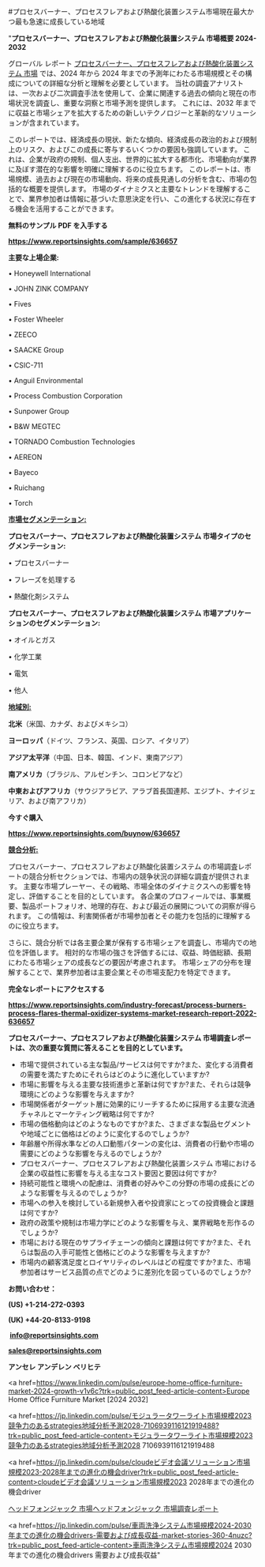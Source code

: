 #プロセスバーナー、プロセスフレアおよび熱酸化装置システム市場現在最大かつ最も急速に成長している地域

"<strong>プロセスバーナー、プロセスフレアおよび熱酸化装置システム 市場概要 2024-2032</strong>

グローバル レポート <a href=https://www.reportsinsights.com/sample/636657>プロセスバーナー、プロセスフレアおよび熱酸化装置システム 市場</a> では、2024 年から 2024 年までの予測年にわたる市場規模とその構成についての詳細な分析と理解を必要としています。 当社の調査アナリストは、一次および二次調査手法を使用して、企業に関連する過去の傾向と現在の市場状況を調査し、重要な洞察と市場予測を提供します。 これには、2032 年までに収益と市場シェアを拡大​​するための新しいテクノロジーと革新的なソリューションが含まれています。

このレポートでは、経済成長の現状、新たな傾向、経済成長の政治的および規制上のリスク、およびこの成長に寄与するいくつかの要因も強調しています。 これは、企業が政府の規制、個人支出、世界的に拡大する都市化、市場動向が業界に及ぼす潜在的な影響を明確に理解するのに役立ちます。 このレポートは、市場規模、過去および現在の市場動向、将来の成長見通しの分析を含む、市場の包括的な概要を提供します。 市場のダイナミクスと主要なトレンドを理解することで、業界参加者は情報に基づいた意思決定を行い、この進化する状況に存在する機会を活用することができます。

<strong><b>無料のサンプル PDF を入手する</b></strong>

<a href=https://www.reportsinsights.com/sample/636657><strong><u>https://www.reportsinsights.com/sample/636657</u></strong></a>

<strong>主要な上場企業:</strong>

• Honeywell International

• JOHN ZINK COMPANY

• Fives

• Foster Wheeler

• ZEECO

• SAACKE Group

• CSIC-711

• Anguil Environmental

• Process Combustion Corporation

• Sunpower Group

• B&W MEGTEC

• TORNADO Combustion Technologies

• AEREON

• Bayeco

• Ruichang

• Torch

<strong><u>市場セグメンテーション</u></strong><strong><u>:</u></strong>

<strong>プロセスバーナー、プロセスフレアおよび熱酸化装置システム 市場タイプのセグメンテーション:</strong>

• プロセスバーナー

• フレーズを処理する

• 熱酸化剤システム

<strong>プロセスバーナー、プロセスフレアおよび熱酸化装置システム 市場アプリケーションのセグメンテーション:</strong>

• オイルとガス

• 化学工業

• 電気

• 他人

<strong><u>地域別</u></strong><strong><u>:</u></strong>

<strong>北米</strong>（米国、カナダ、およびメキシコ）

<strong>ヨーロッパ</strong>（ドイツ、フランス、英国、ロシア、イタリア）

<strong>アジア太平洋</strong>（中国、日本、韓国、インド、東南アジア）

<strong>南アメリカ</strong>（ブラジル、アルゼンチン、コロンビアなど）

<strong>中東およびアフリカ</strong>（サウジアラビア、アラブ首長国連邦、エジプト、ナイジェリア、および南アフリカ）

<strong>今すぐ購入</strong>

<a href=https://www.reportsinsights.com/buynow/636657><strong><u>https://www.reportsinsights.com/buynow/636657</u></strong></a>

<strong><u>競合分析:</u></strong>

プロセスバーナー、プロセスフレアおよび熱酸化装置システム の市場調査レポートの競合分析セクションでは、市場内の競争状況の詳細な調査が提供されます。 主要な市場プレーヤー、その戦略、市場全体のダイナミクスへの影響を特定し、評価することを目的としています。 各企業のプロフィールでは、事業概要、製品ポートフォリオ、地理的存在、および最近の展開についての洞察が得られます。 この情報は、利害関係者が市場参加者とその能力を包括的に理解するのに役立ちます。

さらに、競合分析では各主要企業が保有する市場シェアを調査し、市場内での地位を評価します。 相対的な市場の強さを評価するには、収益、時価総額、長期にわたる市場シェアの成長などの要因が考慮されます。 市場シェアの分布を理解することで、業界参加者は主要企業とその市場支配力を特定できます。

<strong>完全なレポートにアクセスする</strong>

<a href=https://www.reportsinsights.com/industry-forecast/process-burners-process-flares-thermal-oxidizer-systems-market-research-report-2022-636657><strong><u><b>https://www.reportsinsights.com/industry-forecast/process-burners-process-flares-thermal-oxidizer-systems-market-research-report-2022-636657</b></u></strong></a>

<strong><b>プロセスバーナー、プロセスフレアおよび熱酸化装置システム 市場調査レポートは、次の重要な質問に答えることを目的としています。</b></strong>
<ul>
  <li>市場で提供されている主な製品/サービスは何ですか?また、変化する消費者の需要を満たすためにそれらはどのように進化していますか?</li>
  <li>市場に影響を与える主要な技術進歩と革新は何ですか?また、それらは競争環境にどのような影響を与えますか?</li>
  <li>市場関係者がターゲット層に効果的にリーチするために採用する主要な流通チャネルとマーケティング戦略は何ですか?</li>
  <li>市場の価格動向はどのようなものですか?また、さまざまな製品セグメントや地域ごとに価格はどのように変化するのでしょうか?</li>
  <li>年齢層や所得水準などの人口動態パターンの変化は、消費者の行動や市場の需要にどのような影響を与えるのでしょうか?</li>
  <li>プロセスバーナー、プロセスフレアおよび熱酸化装置システム 市場における企業の収益性に影響を与える主なコスト要因と要因は何ですか?</li>
  <li>持続可能性と環境への配慮は、消費者の好みやこの分野の市場の成長にどのような影響を与えるのでしょうか?</li>
  <li>市場への参入を検討している新規参入者や投資家にとっての投資機会と課題は何ですか?</li>
  <li>政府の政策や規制は市場力学にどのような影響を与え、業界戦略を形作るのでしょうか?</li>
  <li>市場における現在のサプライチェーンの傾向と課題は何ですか?また、それらは製品の入手可能性と価格にどのような影響を与えますか?</li>
  <li>市場内の顧客満足度とロイヤリティのレベルはどの程度ですか?また、市場参加者はサービス品質の点でどのように差別化を図っているのでしょうか?</li>
</ul>
<strong>お問い合わせ：</strong>

<strong>(US) +1-214-272-0393</strong>

<strong>(UK) +44-20-8133-9198</strong>

<strong> </strong><a href=info@reportsinsights.com><strong><u>info@reportsinsights.com</u></strong></a>

<a href=sales@reportsinsights.com><strong><u>sales@reportsinsights.com</u></strong></a>

<strong>アンセレ アンデレン ベリヒテ</strong>

<a href=https://www.linkedin.com/pulse/europe-home-office-furniture-market-2024-growth-v1v6c?trk=public_post_feed-article-content>Europe Home Office Furniture Market [2024 2032]</a>

<a href=https://jp.linkedin.com/pulse/モジュラータワーライト市場規模2023競争力のあるstrategies地域分析予測2028-7106939116121919488?trk=public_post_feed-article-content>モジュラータワーライト市場規模2023競争力のあるstrategies地域分析予測2028 7106939116121919488</a>

<a href=https://jp.linkedin.com/pulse/cloudeビデオ会議ソリューション市場規模2023-2028年までの進化の機会driver?trk=public_post_feed-article-content>cloudeビデオ会議ソリューション市場規模2023 2028年までの進化の機会driver</a>

<a href=https://www.linkedin.com/pulse/ヘッドフォンジャック-市場ヘッドフォンジャック-市場調査レポート-community-market-research/>ヘッドフォンジャック 市場ヘッドフォンジャック 市場調査レポート</a>

<a href=https://jp.linkedin.com/pulse/車両洗浄システム市場規模2024-2030年までの進化の機会drivers-需要および成長収益-market-stories-360-4nuzc?trk=public_post_feed-article-content>車両洗浄システム市場規模2024 2030年までの進化の機会drivers 需要および成長収益</a>"
